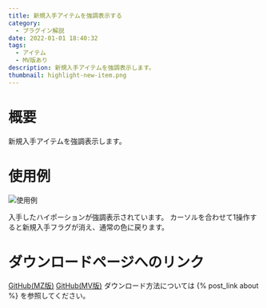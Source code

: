 ```yaml
---
title: 新規入手アイテムを強調表示する
category:
  - プラグイン解説
date: 2022-01-01 18:40:32
tags:
  - アイテム
  - MV版あり
description: 新規入手アイテムを強調表示します。
thumbnail: highlight-new-item.png
---
```


# 概要

新規入手アイテムを強調表示します。

# 使用例

![使用例](highlight-new-item.png "使用例")

入手したハイポーションが強調表示されています。
カーソルを合わせて1操作すると新規入手フラグが消え、通常の色に戻ります。

# ダウンロードページへのリンク

[GitHub(MZ版)](https://github.com/elleonard/DarkPlasma-MZ-Plugins/blob/release/DarkPlasma_HighlightNewItem.js)
[GitHub(MV版)](https://github.com/elleonard/DarkPlasma-MV-Plugins/blob/release/DarkPlasma_HighlightNewItem.js)
ダウンロード方法については {% post_link about %} を参照してください。
